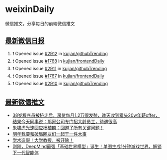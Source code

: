 # weixinDaily
微信推文，分享每日的前端微信推文

## [最新微信日报](https://github.com/kujian/weixinDaily/issues)

<!--START_SECTION:activity-->
1. ❗ Opened issue [#2912](https://github.com/kujian/githubTrending/issues/2912) in [kujian/githubTrending](https://github.com/kujian/githubTrending)
2. ❗ Opened issue [#1768](https://github.com/kujian/frontendDaily/issues/1768) in [kujian/frontendDaily](https://github.com/kujian/frontendDaily)
3. ❗ Opened issue [#2911](https://github.com/kujian/githubTrending/issues/2911) in [kujian/githubTrending](https://github.com/kujian/githubTrending)
4. ❗ Opened issue [#1767](https://github.com/kujian/frontendDaily/issues/1767) in [kujian/frontendDaily](https://github.com/kujian/frontendDaily)
5. ❗ Opened issue [#2910](https://github.com/kujian/githubTrending/issues/2910) in [kujian/githubTrending](https://github.com/kujian/githubTrending)
<!--END_SECTION:activity-->


## [最新微信推文](https://weixin.qdkfweb.cn/)

<!-- BLOG-POST-LIST:START -->
- [38岁程序员被挤走后，房贷每月1.2万很发愁，昨天收到猎头20w年薪offer，结果今天同事说：那家公司专门招大龄员工，待遇很高](https://weixin.qdkfweb.cn/60025.html)
- [朱啸虎光速回应杨植麟：回避了所有关键问题！](https://weixin.qdkfweb.cn/60038.html)
- [明年我要和破局圈友们一起干一件大事](https://weixin.qdkfweb.cn/60024.html)
- [学术造假！大学教授，被开除！](https://weixin.qdkfweb.cn/60044.html)
- [刚刚，DeepMind最强「基础世界模型」诞生！单图生成1分钟游戏世界，解锁下一代智能体](https://weixin.qdkfweb.cn/60045.html)
<!-- BLOG-POST-LIST:END -->